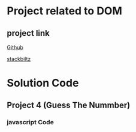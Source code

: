 # Project related to DOM


## project link


[Github](https://github.com/tomarcodinglife)

[stackbiltz](https://stackblitz.com/@tomarcodinglife/projects)

# Solution Code 

## Project 4 (Guess The Nummber)

### javascript Code
